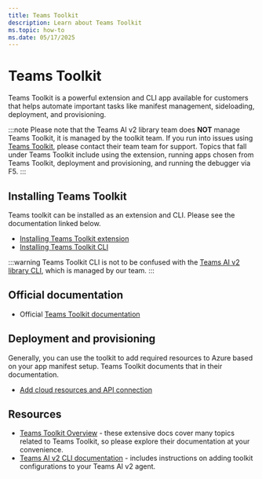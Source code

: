 ```yaml
---
title: Teams Toolkit
description: Learn about Teams Toolkit
ms.topic: how-to
ms.date: 05/17/2025
---
```


# Teams Toolkit

Teams Toolkit is a powerful extension and CLI app available for customers that helps automate important tasks like manifest management, sideloading, deployment, and provisioning.

:::note
Please note that the Teams AI v2 library team does **NOT** manage Teams Toolkit, it is managed by the toolkit team. If you run into issues using [Teams Toolkit](https://github.com/OfficeDev/Teams-Toolkit), please contact their team team for support. Topics that fall under Teams Toolkit include using the extension, running apps chosen from Teams Toolkit, deployment and provisioning, and running the debugger via F5.
:::

## Installing Teams Toolkit

Teams toolkit can be installed as an extension and CLI. Please see the documentation linked below.

- [Installing Teams Toolkit extension](https:///microsoftteams/platform/toolkit/install-teams-toolkit)
- [Installing Teams Toolkit CLI](https:///microsoftteams/platform/toolkit/teams-toolkit-cli?pivots=version-three)

:::warning
Teams Toolkit CLI is not to be confused with the [Teams AI v2 library CLI](../developer-tools/cli), which is managed by our team.
:::

## Official documentation

- Official [Teams Toolkit documentation](https:///microsoftteams/platform/toolkit/overview)

## Deployment and provisioning

Generally, you can use the toolkit to add required resources to Azure based on your app manifest setup. Teams Toolkit documents that in their documentation.

- [Add cloud resources and API connection](https:///microsoftteams/platform/toolkit/add-resource)

## Resources

- [Teams Toolkit Overview](https:///microsoftteams/platform/toolkit/teams-toolkit-fundamentals) - these extensive docs cover many topics related to Teams Toolkit, so please explore their documentation at your convenience.
- [Teams AI v2 CLI documentation](../developer-tools/cli) - includes instructions on adding toolkit configurations to your Teams AI v2 agent.
